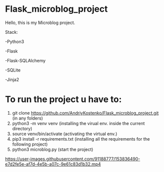 # Flask_microblog_project
Hello, this is my Microblog project. 

Stack:

-Python3

-Flask

-Flask-SQLAlchemy

-SQLite

-Jinja2

# To run the project u have to:

  1. git clone https://github.com/AndriyKostenko/Flask_microblog_project.git (in any folders)
  2. python3 -m venv venv (installing the virual env. inside the current directory)
  3. source venv/bin/activate (activating the virtual env.)
  4. pip3 install -r requirements.txt (installing all the requirements for the following project)
  5. python3 microblog.py (start the project)


https://user-images.githubusercontent.com/91188777/153836490-e7d2fe5e-af7d-4e5b-a07c-9e61c83d1b32.mp4